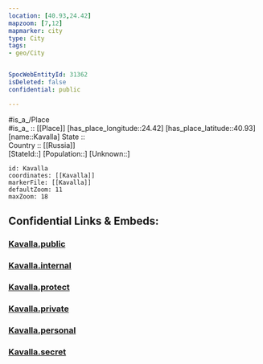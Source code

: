 ```yaml
---
location: [40.93,24.42] 
mapzoom: [7,12] 
mapmarker: city 
type: City
tags:
- geo/City


SpocWebEntityId: 31362
isDeleted: false
confidential: public

---
```

#is_a_/Place  
#is_a_ :: [[Place]] 
[has_place_longitude::24.42] 
[has_place_latitude::40.93] 
[name::Kavalla] 
State ::  
Country :: [[Russia]]  
[StateId::] 
[Population::] 
[Unknown::] 


```leaflet
id: Kavalla
coordinates: [[Kavalla]] 
markerFile: [[Kavalla]] 
defaultZoom: 11 
maxZoom: 18
```


## Confidential Links & Embeds: 

### [Kavalla.public](/_public/\Earth\Continent\Europe\Europe~South\Greece\Regions-Greek\Macedonia~East-ThraceKavalla.public.md) 

### [Kavalla.internal](/_internal/\Earth\Continent\Europe\Europe~South\Greece\Regions-Greek\Macedonia~East-ThraceKavalla.internal.md) 

### [Kavalla.protect](/_protect/\Earth\Continent\Europe\Europe~South\Greece\Regions-Greek\Macedonia~East-ThraceKavalla.protect.md) 

### [Kavalla.private](/_private/\Earth\Continent\Europe\Europe~South\Greece\Regions-Greek\Macedonia~East-ThraceKavalla.private.md) 

### [Kavalla.personal](/_personal/\Earth\Continent\Europe\Europe~South\Greece\Regions-Greek\Macedonia~East-ThraceKavalla.personal.md) 

### [Kavalla.secret](/_secret/\Earth\Continent\Europe\Europe~South\Greece\Regions-Greek\Macedonia~East-ThraceKavalla.secret.md)

